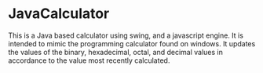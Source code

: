 # JavaCalculator

This is a Java based calculator using swing, and a javascript engine. It is intended to mimic the programming calculator found on windows. 
It updates the values of the binary, hexadecimal, octal, and decimal values in accordance to the value most recently calculated.
